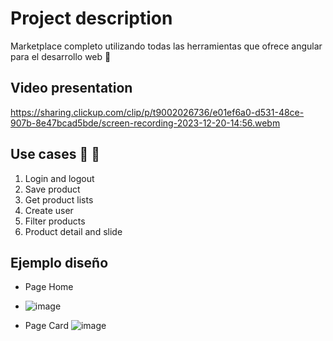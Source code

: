 
# Project description 
Marketplace completo utilizando todas las herramientas que ofrece angular para el desarrollo web :star_struck: 

## Video presentation
https://sharing.clickup.com/clip/p/t9002026736/e01ef6a0-d531-48ce-907b-8e47bcad5bde/screen-recording-2023-12-20-14:56.webm

## Use cases :watermelon:	:watermelon:	
1. Login and logout
2. Save product
3. Get product lists
4. Create user
5. Filter products
6. Product detail and slide

## Ejemplo diseño 

- Page Home
- ![image](https://github.com/EmelyTarazonaPerez/mini-marketplace-with-angular/assets/122141594/cd551e00-2cb0-4fb8-9030-e19b9f8f4516)

- Page Card
![image](https://github.com/EmelyTarazonaPerez/mini-marketplace-with-angular/assets/122141594/10d34694-dd92-43b7-b1ca-43250d43c6bb)

